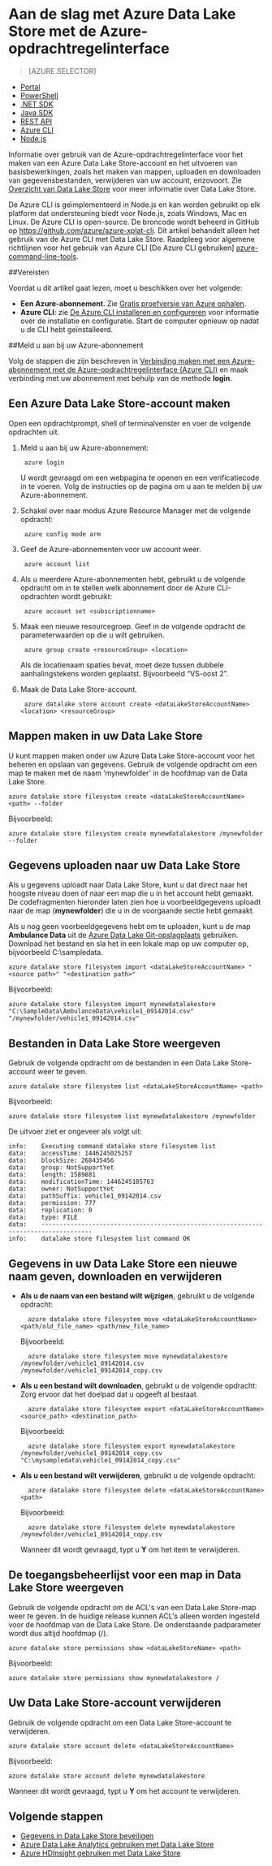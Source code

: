 <properties
   pageTitle="Aan de slag met Azure Data Lake Store met de platformoverschrijdende opdrachtregelinterface | Microsoft Azure"
   description="De platformoverschrijdende opdrachtregel van Azure gebruiken voor het maken van een Data Lake Store-account en uitvoeren van basisbewerkingen"
   services="data-lake-store"
   documentationCenter=""
   authors="nitinme"
   manager="jhubbard"
   editor="cgronlun"/>

<tags
   ms.service="data-lake-store"
   ms.devlang="na"
   ms.topic="get-started-article"
   ms.tgt_pltfrm="na"
   ms.workload="big-data"
   ms.date="09/13/2016"
   ms.author="nitinme"/>


# Aan de slag met Azure Data Lake Store met de Azure-opdrachtregelinterface

> [AZURE.SELECTOR]
- [Portal](data-lake-store-get-started-portal.md)
- [PowerShell](data-lake-store-get-started-powershell.md)
- [.NET SDK](data-lake-store-get-started-net-sdk.md)
- [Java SDK](data-lake-store-get-started-java-sdk.md)
- [REST API](data-lake-store-get-started-rest-api.md)
- [Azure CLI](data-lake-store-get-started-cli.md)
- [Node.js](data-lake-store-manage-use-nodejs.md)

Informatie over gebruik van de Azure-opdrachtregelinterface voor het maken van een Azure Data Lake Store-account en het uitvoeren van basisbewerkingen, zoals het maken van mappen, uploaden en downloaden van gegevensbestanden, verwijderen van uw account, enzovoort. Zie [Overzicht van Data Lake Store](data-lake-store-overview.md) voor meer informatie over Data Lake Store.

De Azure CLI is geïmplementeerd in Node.js en kan worden gebruikt op elk platform dat ondersteuning biedt voor Node.js, zoals Windows, Mac en Linux. De Azure CLI is open-source. De broncode wordt beheerd in GitHub op <a href= "https://github.com/azure/azure-xplat-cli">https://github.com/azure/azure-xplat-cli</a>. Dit artikel behandelt alleen het gebruik van de Azure CLI met Data Lake Store. Raadpleeg voor algemene richtlijnen voor het gebruik van Azure CLI [De Azure CLI gebruiken] [azure-command-line-tools].


##Vereisten

Voordat u dit artikel gaat lezen, moet u beschikken over het volgende:

- **Een Azure-abonnement**. Zie [Gratis proefversie van Azure ophalen](https://azure.microsoft.com/pricing/free-trial/).
- **Azure CLI**: zie [De Azure CLI installeren en configureren](../xplat-cli-install.md) voor informatie over de installatie en configuratie. Start de computer opnieuw op nadat u de CLI hebt geïnstalleerd.

##Meld u aan bij uw Azure-abonnement

Volg de stappen die zijn beschreven in [Verbinding maken met een Azure-abonnement met de Azure-opdrachtregelinterface (Azure CLI)](../xplat-cli-connect.md) en maak verbinding met uw abonnement met behulp van de methode __login__.


## Een Azure Data Lake Store-account maken

Open een opdrachtprompt, shell of terminalvenster en voer de volgende opdrachten uit.

1. Meld u aan bij uw Azure-abonnement:

        azure login

    U wordt gevraagd om een webpagina te openen en een verificatiecode in te voeren. Volg de instructies op de pagina om u aan te melden bij uw Azure-abonnement.

2. Schakel over naar modus Azure Resource Manager met de volgende opdracht:

        azure config mode arm


3. Geef de Azure-abonnementen voor uw account weer.

        azure account list


4. Als u meerdere Azure-abonnementen hebt, gebruikt u de volgende opdracht om in te stellen welk abonnement door de Azure CLI-opdrachten wordt gebruikt:

        azure account set <subscriptionname>

5. Maak een nieuwe resourcegroep. Geef in de volgende opdracht de parameterwaarden op die u wilt gebruiken.

        azure group create <resourceGroup> <location>

    Als de locatienaam spaties bevat, moet deze tussen dubbele aanhalingstekens worden geplaatst. Bijvoorbeeld “VS-oost 2”.

5. Maak de Data Lake Store-account.

        azure datalake store account create <dataLakeStoreAccountName> <location> <resourceGroup>

## Mappen maken in uw Data Lake Store

U kunt mappen maken onder uw Azure Data Lake Store-account voor het beheren en opslaan van gegevens. Gebruik de volgende opdracht om een map te maken met de naam ‘mynewfolder’ in de hoofdmap van de Data Lake Store.

    azure datalake store filesystem create <dataLakeStoreAccountName> <path> --folder

Bijvoorbeeld:

    azure datalake store filesystem create mynewdatalakestore /mynewfolder --folder

## Gegevens uploaden naar uw Data Lake Store

Als u gegevens uploadt naar Data Lake Store, kunt u dat direct naar het hoogste niveau doen of naar een map die u in het account hebt gemaakt. De codefragmenten hieronder laten zien hoe u voorbeeldgegevens uploadt naar de map (**mynewfolder**) die u in de voorgaande sectie hebt gemaakt.

Als u nog geen voorbeeldgegevens hebt om te uploaden, kunt u de map **Ambulance Data** uit de [Azure Data Lake Git-opslagplaats](https://github.com/MicrosoftBigData/usql/tree/master/Examples/Samples/Data/AmbulanceData) gebruiken. Download het bestand en sla het in een lokale map op uw computer op, bijvoorbeeld C:\sampledata\.

    azure datalake store filesystem import <dataLakeStoreAccountName> "<source path>" "<destination path>"

Bijvoorbeeld:

    azure datalake store filesystem import mynewdatalakestore "C:\SampleData\AmbulanceData\vehicle1_09142014.csv" "/mynewfolder/vehicle1_09142014.csv"


## Bestanden in Data Lake Store weergeven

Gebruik de volgende opdracht om de bestanden in een Data Lake Store-account weer te geven.

    azure datalake store filesystem list <dataLakeStoreAccountName> <path>

Bijvoorbeeld:

    azure datalake store filesystem list mynewdatalakestore /mynewfolder

De uitvoer ziet er ongeveer als volgt uit:

    info:    Executing command datalake store filesystem list
    data:    accessTime: 1446245025257
    data:    blockSize: 268435456
    data:    group: NotSupportYet
    data:    length: 1589881
    data:    modificationTime: 1446245105763
    data:    owner: NotSupportYet
    data:    pathSuffix: vehicle1_09142014.csv
    data:    permission: 777
    data:    replication: 0
    data:    type: FILE
    data:    ------------------------------------------------------------------------------------
    info:    datalake store filesystem list command OK

## Gegevens in uw Data Lake Store een nieuwe naam geven, downloaden en verwijderen

* **Als u de naam van een bestand wilt wijzigen**, gebruikt u de volgende opdracht:

        azure datalake store filesystem move <dataLakeStoreAccountName> <path/old_file_name> <path/new_file_name>

    Bijvoorbeeld:

        azure datalake store filesystem move mynewdatalakestore /mynewfolder/vehicle1_09142014.csv /mynewfolder/vehicle1_09142014_copy.csv

* **Als u een bestand wilt downloaden**, gebruikt u de volgende opdracht: Zorg ervoor dat het doelpad dat u opgeeft al bestaat.

        azure datalake store filesystem export <dataLakeStoreAccountName> <source_path> <destination_path>

    Bijvoorbeeld:

        azure datalake store filesystem export mynewdatalakestore /mynewfolder/vehicle1_09142014_copy.csv "C:\mysampledata\vehicle1_09142014_copy.csv"

* **Als u een bestand wilt verwijderen**, gebruikt u de volgende opdracht:

        azure datalake store filesystem delete <dataLakeStoreAccountName> <path>

    Bijvoorbeeld:

        azure datalake store filesystem delete mynewdatalakestore /mynewfolder/vehicle1_09142014_copy.csv

    Wanneer dit wordt gevraagd, typt u **Y** om het item te verwijderen.

## De toegangsbeheerlijst voor een map in Data Lake Store weergeven

Gebruik de volgende opdracht om de ACL's van een Data Lake Store-map weer te geven. In de huidige release kunnen ACL's alleen worden ingesteld voor de hoofdmap van de Data Lake Store. De onderstaande padparameter wordt dus altijd hoofdmap (/).

    azure datalake store permissions show <dataLakeStoreName> <path>

Bijvoorbeeld:

    azure datalake store permissions show mynewdatalakestore /


## Uw Data Lake Store-account verwijderen

Gebruik de volgende opdracht om een Data Lake Store-account te verwijderen.

    azure datalake store account delete <dataLakeStoreAccountName>

Bijvoorbeeld:

    azure datalake store account delete mynewdatalakestore

Wanneer dit wordt gevraagd, typt u **Y** om het account te verwijderen.


## Volgende stappen

- [Gegevens in Data Lake Store beveiligen](data-lake-store-secure-data.md)
- [Azure Data Lake Analytics gebruiken met Data Lake Store](../data-lake-analytics/data-lake-analytics-get-started-portal.md)
- [Azure HDInsight gebruiken met Data Lake Store](data-lake-store-hdinsight-hadoop-use-portal.md)


[azure-command-line-tools]: ../xplat-cli-install.md



<!--HONumber=Sep16_HO3-->


